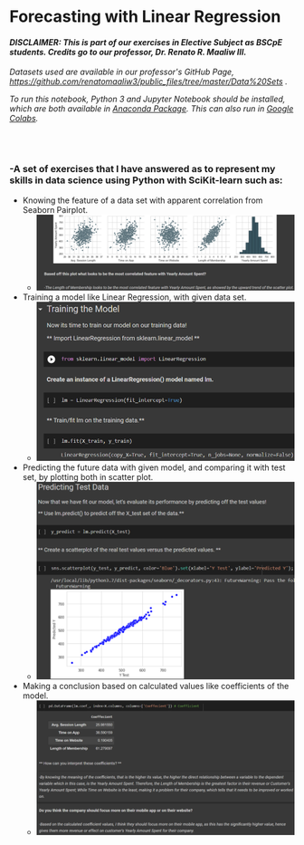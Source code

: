 # Forecasting with Linear Regression
#### *DISCLAIMER: This is part of our exercises in Elective Subject as BSCpE students. Credits go to our professor, Dr. Renato R. Maaliw III.*
*Datasets used are available in our professor's GitHub Page, https://github.com/renatomaaliw3/public_files/tree/master/Data%20Sets .*

*To run this notebook, Python 3 and Jupyter Notebook should be installed, which are both available in [Anaconda Package](https://www.anaconda.com/products/distribution).*
*This can also run in [Google Colabs](colab.research.google.com).*

<br><br>

### -A set of exercises that I have answered as to represent my skills in data science using Python with SciKit-learn such as:
- Knowing the feature of a data set with apparent correlation from Seaborn Pairplot.
  - ![](images/show1.png)
- Training a model like Linear Regression, with given data set. 
  - ![](images/show2.png)
- Predicting the future data with given model, and comparing it with test set, by plotting both in scatter plot.
  - ![](images/show3.png)
- Making a conclusion based on calculated values like coefficients of the model.
  - ![](images/show4.png)
